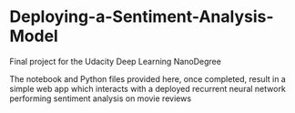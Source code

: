 # Deploying-a-Sentiment-Analysis-Model
Final project for the Udacity Deep Learning NanoDegree

The notebook and Python files provided here, once completed, result in a simple web app which interacts with a deployed recurrent neural network performing sentiment analysis on movie reviews
